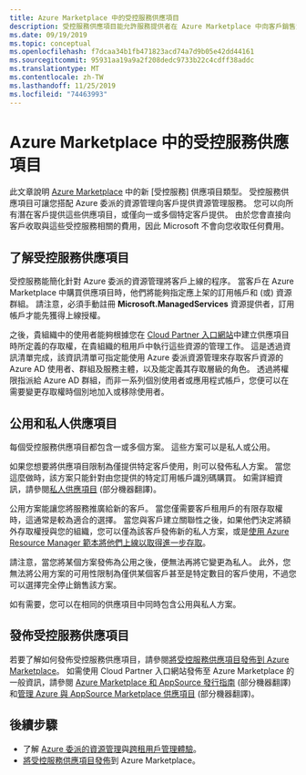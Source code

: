 ```yaml
---
title: Azure Marketplace 中的受控服務供應項目
description: 受控服務供應項目能允許服務提供者在 Azure Marketplace 中向客戶銷售資源管理供應項目。
ms.date: 09/19/2019
ms.topic: conceptual
ms.openlocfilehash: f7dcaa34b1fb471823acd74a7d9b05e42dd44161
ms.sourcegitcommit: 95931aa19a9a2f208dedc9733b22c4cdff38addc
ms.translationtype: MT
ms.contentlocale: zh-TW
ms.lasthandoff: 11/25/2019
ms.locfileid: "74463993"
---
```

# <a name="managed-services-offers-in-azure-marketplace"></a>Azure Marketplace 中的受控服務供應項目

此文章說明 [Azure Marketplace](https://azuremarketplace.microsoft.com) 中的新 [受控服務] 供應項目類型。 受控服務供應項目可讓您搭配 Azure 委派的資源管理向客戶提供資源管理服務。 您可以向所有潛在客戶提供這些供應項目，或僅向一或多個特定客戶提供。 由於您會直接向客戶收取與這些受控服務相關的費用，因此 Microsoft 不會向您收取任何費用。

## <a name="understand-managed-services-offers"></a>了解受控服務供應項目

受控服務能簡化針對 Azure 委派的資源管理將客戶上線的程序。 當客戶在 Azure Marketplace 中購買供應項目時，他們將能夠指定應上架的訂用帳戶和 (或) 資源群組。 請注意，必須手動註冊 **Microsoft.ManagedServices** 資源提供者，訂用帳戶才能先獲得上線授權。

之後，貴組織中的使用者能夠根據您在 [Cloud Partner 入口網站](https://cloudpartner.azure.com/)中建立供應項目時所定義的存取權，在貴組織的租用戶中執行這些資源的管理工作。 這是透過資訊清單完成，該資訊清單可指定能使用 Azure 委派資源管理來存取客戶資源的 Azure AD 使用者、群組及服務主體，以及能定義其存取層級的角色。 透過將權限指派給 Azure AD 群組，而非一系列個別使用者或應用程式帳戶，您便可以在需要變更存取權時個別地加入或移除使用者。

## <a name="public-and-private-offers"></a>公用和私人供應項目

每個受控服務供應項目都包含一或多個方案。 這些方案可以是私人或公用。

如果您想要將供應項目限制為僅提供特定客戶使用，則可以發佈私人方案。 當您這麼做時，該方案只能針對由您提供的特定訂用帳戶識別碼購買。 如需詳細資訊，請參閱[私人供應項目](https://docs.microsoft.com/azure/marketplace/private-offers) \(部分機器翻譯\)。

公用方案能讓您將服務推廣給新的客戶。 當您僅需要客戶租用戶的有限存取權時，這通常是較為適合的選擇。 當您與客戶建立關聯性之後，如果他們決定將額外存取權授與您的組織，您可以僅為該客戶發佈新的私人方案，或是[使用 Azure Resource Manager 範本將他們上線以取得進一步存取](../how-to/onboard-customer.md)。

請注意，當您將某個方案發佈為公用之後，便無法再將它變更為私人。 此外，您無法將公用方案的可用性限制為僅供某個客戶甚至是特定數目的客戶使用，不過您可以選擇完全停止銷售該方案。

如有需要，您可以在相同的供應項目中同時包含公用與私人方案。

## <a name="publish-managed-service-offers"></a>發佈受控服務供應項目

若要了解如何發佈受控服務供應項目，請參閱[將受控服務供應項目發佈到 Azure Marketplace](../how-to/publish-managed-services-offers.md)。 如需使用 Cloud Partner 入口網站發佈至 Azure Marketplace 的一般資訊，請參閱 [Azure Marketplace 和 AppSource 發行指南](https://docs.microsoft.com/azure/marketplace/marketplace-publishers-guide) \(部分機器翻譯\) 和[管理 Azure 與 AppSource Marketplace 供應項目](https://docs.microsoft.com/azure/marketplace/cloud-partner-portal/manage-offers/cpp-manage-offers) \(部分機器翻譯\)。

## <a name="next-steps"></a>後續步驟

- 了解 [Azure 委派的資源管理](azure-delegated-resource-management.md)與[跨租用戶管理體驗](cross-tenant-management-experience.md)。
- [將受控服務供應項目發佈](../how-to/publish-managed-services-offers.md)到 Azure Marketplace。
